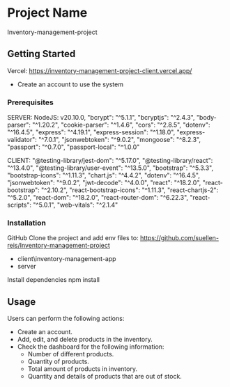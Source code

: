 # Project Name
Inventory-management-project

## Getting Started
Vercel:
https://inventory-management-project-client.vercel.app/

- Create an account to use the system

### Prerequisites
SERVER:
NodeJS: v20.10.0,
"bcrypt": "^5.1.1",
"bcryptjs": "^2.4.3",
"body-parser": "^1.20.2",
"cookie-parser": "^1.4.6",
"cors": "^2.8.5",
"dotenv": "^16.4.5",
"express": "^4.19.1",
"express-session": "^1.18.0",
"express-validator": "^7.0.1",
"jsonwebtoken": "^9.0.2",
"mongoose": "^8.2.3",
"passport": "^0.7.0",
"passport-local": "^1.0.0"

CLIENT:
 "@testing-library/jest-dom": "^5.17.0",
 "@testing-library/react": "^13.4.0",
 "@testing-library/user-event": "^13.5.0",
 "bootstrap": "^5.3.3",
 "bootstrap-icons": "^1.11.3",
 "chart.js": "^4.4.2",
 "dotenv": "^16.4.5",
 "jsonwebtoken": "^9.0.2",
 "jwt-decode": "^4.0.0",
 "react": "^18.2.0",
 "react-bootstrap": "^2.10.2",
 "react-bootstrap-icons": "^1.11.3",
 "react-chartjs-2": "^5.2.0",
 "react-dom": "^18.2.0",
 "react-router-dom": "^6.22.3",
 "react-scripts": "^5.0.1",
 "web-vitals": "^2.1.4"

### Installation
GitHub
Clone the project and add env files to:
https://github.com/suellen-reis/Inventory-management-project
- client\inventory-management-app
- server
  
Install dependencies
npm install

## Usage
Users can perform the following actions:
- Create an account.
- Add, edit, and delete products in the inventory.
- Check the dashboard for the following information:
  - Number of different products.
  - Quantity of products.
  - Total amount of products in inventory.
  - Quantity and details of products that are out of stock.
